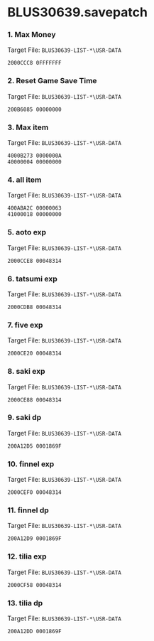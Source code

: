 # BLUS30639.savepatch

### 1. Max Money

Target File: `BLUS30639-LIST-*\USR-DATA`

```
2000CCC8 0FFFFFFF
```

### 2. Reset Game Save Time

Target File: `BLUS30639-LIST-*\USR-DATA`

```
200B6085 00000000
```

### 3. Max item

Target File: `BLUS30639-LIST-*\USR-DATA`

```
4000B273 0000000A
40000004 00000000
```

### 4. all item

Target File: `BLUS30639-LIST-*\USR-DATA`

```
400ABA2C 00000063
41000018 00000000
```

### 5. aoto exp

Target File: `BLUS30639-LIST-*\USR-DATA`

```
2000CCE8 00048314
```

### 6. tatsumi exp

Target File: `BLUS30639-LIST-*\USR-DATA`

```
2000CDB8 00048314
```

### 7. five exp

Target File: `BLUS30639-LIST-*\USR-DATA`

```
2000CE20 00048314
```

### 8. saki exp

Target File: `BLUS30639-LIST-*\USR-DATA`

```
2000CE88 00048314
```

### 9. saki dp

Target File: `BLUS30639-LIST-*\USR-DATA`

```
200A12D5 0001869F
```

### 10. finnel exp

Target File: `BLUS30639-LIST-*\USR-DATA`

```
2000CEF0 00048314
```

### 11. finnel dp

Target File: `BLUS30639-LIST-*\USR-DATA`

```
200A12D9 0001869F
```

### 12. tilia exp

Target File: `BLUS30639-LIST-*\USR-DATA`

```
2000CF58 00048314
```

### 13. tilia dp

Target File: `BLUS30639-LIST-*\USR-DATA`

```
200A12DD 0001869F
```

